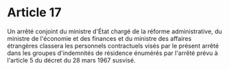 # Article 17

Un arrêté conjoint du ministre d'État chargé de la réforme administrative, du ministre de l'économie et des finances et du ministre des affaires étrangères classera les personnels contractuels visés par le présent arrêté dans les groupes d'indemnités de résidence énumérés par l'arrêté prévu à l'article 5 du décret du 28 mars 1967 susvisé.
